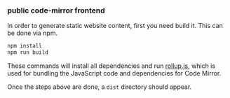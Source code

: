 
### public code-mirror frontend

In order to generate static website content, first you need build it. This can be done via npm.

```bash
npm install
npm run build
```

These commands will install all dependencies and run [rollup.js](https://rollupjs.org/), which is used for bundling the JavaScript code and dependencies for Code Mirror.

Once the steps above are done, a `dist` directory should appear.